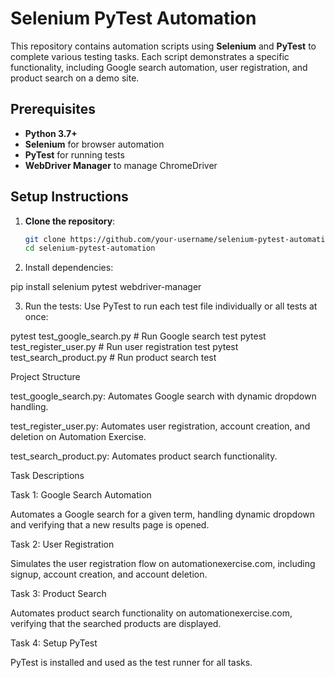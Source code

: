 # Selenium PyTest Automation

This repository contains automation scripts using **Selenium** and **PyTest** to complete various testing tasks. Each script demonstrates a specific functionality, including Google search automation, user registration, and product search on a demo site.

## Prerequisites

- **Python 3.7+**
- **Selenium** for browser automation
- **PyTest** for running tests
- **WebDriver Manager** to manage ChromeDriver

## Setup Instructions

1. **Clone the repository**:
   ```bash
   git clone https://github.com/your-username/selenium-pytest-automation.git
   cd selenium-pytest-automation

2. Install dependencies:

pip install selenium pytest webdriver-manager


3. Run the tests: Use PyTest to run each test file individually or all tests at once:

pytest test_google_search.py       # Run Google search test
pytest test_register_user.py       # Run user registration test
pytest test_search_product.py      # Run product search test



Project Structure

test_google_search.py: Automates Google search with dynamic dropdown handling.

test_register_user.py: Automates user registration, account creation, and deletion on Automation Exercise.

test_search_product.py: Automates product search functionality.


Task Descriptions

Task 1: Google Search Automation

Automates a Google search for a given term, handling dynamic dropdown and verifying that a new results page is opened.

Task 2: User Registration

Simulates the user registration flow on automationexercise.com, including signup, account creation, and account deletion.

Task 3: Product Search

Automates product search functionality on automationexercise.com, verifying that the searched products are displayed.

Task 4: Setup PyTest

PyTest is installed and used as the test runner for all tasks.
